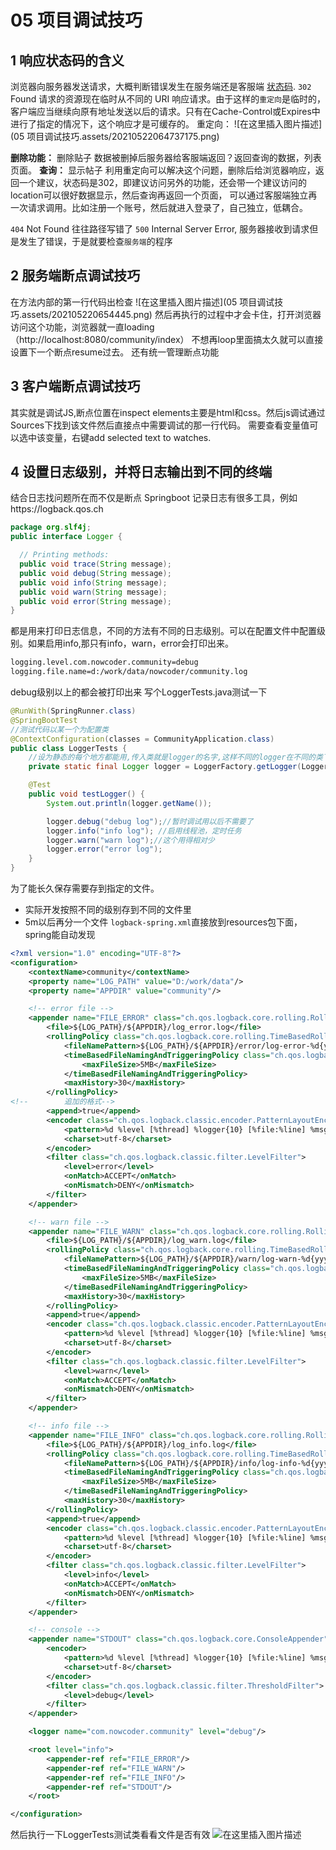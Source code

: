 # 05 项目调试技巧

##	1 响应状态码的含义
浏览器向服务器发送请求，大概判断错误发生在服务端还是客服端
[状态码](https://developer.mozilla.org/zh-CN/docs/Web/HTTP/Status).
`302` Found
请求的资源现在临时从不同的 URI 响应请求。由于这样的`重定向`是临时的，客户端应当继续向原有地址发送以后的请求。只有在Cache-Control或Expires中进行了指定的情况下，这个响应才是可缓存的。
重定向：
![在这里插入图片描述](05 项目调试技巧.assets/20210522064737175.png)

**删除功能：** 删除贴子
数据被删掉后服务器给客服端返回？返回查询的数据，列表页面。
**查询：** 显示帖子
利用重定向可以解决这个问题，删除后给浏览器响应，返回一个建议，状态码是302，即建议访问另外的功能，还会带一个建议访问的location可以很好数据显示，然后查询再返回一个页面， 可以通过客服端独立再一次请求调用。比如注册一个账号，然后就进入登录了，自己独立，低耦合。 

`404` Not Found 往往路径写错了
`500` Internal Server Error, 服务器接收到请求但是发生了错误，于是就要检查`服务端`的程序

##	2 服务端断点调试技巧
在方法内部的第一行代码出检查
![在这里插入图片描述](05 项目调试技巧.assets/202105220654445.png)
然后再执行的过程中才会卡住，打开浏览器访问这个功能，浏览器就一直loading（http://localhost:8080/community/index）
不想再loop里面搞太久就可以直接设置下一个断点resume过去。 
还有统一管理断点功能

##	3 客户端断点调试技巧
其实就是调试JS,断点位置在inspect
elements主要是html和css。然后js调试通过Sources下找到该文件然后直接点中需要调试的那一行代码。
需要查看变量值可以选中该变量，右键add selected text to watches.  

##	4 设置日志级别，并将日志输出到不同的终端
结合日志找问题所在而不仅是断点
Springboot 记录日志有很多工具，例如https://logback.qos.ch

```java
package org.slf4j; 
public interface Logger {

  // Printing methods: 
  public void trace(String message);
  public void debug(String message);
  public void info(String message); 
  public void warn(String message); 
  public void error(String message); 
}
```
都是用来打印日志信息，不同的方法有不同的日志级别。可以在配置文件中配置级别。如果启用info,那只有info，warn，error会打印出来。


```xml
logging.level.com.nowcoder.community=debug
logging.file.name=d:/work/data/nowcoder/community.log
```
debug级别以上的都会被打印出来
写个LoggerTests.java测试一下

```java
@RunWith(SpringRunner.class)
@SpringBootTest
//测试代码以某一个为配置类
@ContextConfiguration(classes = CommunityApplication.class)
public class LoggerTests {
    //设为静态的每个地方都能用,传入类就是logger的名字,这样不同的logger在不同的类下就有区别，就能知道是哪里的logger
    private static final Logger logger = LoggerFactory.getLogger(LoggerTests.class);

    @Test
    public void testLogger() {
        System.out.println(logger.getName());

        logger.debug("debug log");//暂时调试用以后不需要了
        logger.info("info log"); //启用线程池，定时任务
        logger.warn("warn log");//这个用得相对少
        logger.error("error log");
    }
}
```
为了能长久保存需要存到指定的文件。
- 实际开发按照不同的级别存到不同的文件里
- 5m以后再分一个文件
`logback-spring.xml`直接放到resources包下面，spring能自动发现

```xml
<?xml version="1.0" encoding="UTF-8"?>
<configuration>
    <contextName>community</contextName>
    <property name="LOG_PATH" value="D:/work/data"/>
    <property name="APPDIR" value="community"/>

    <!-- error file -->
    <appender name="FILE_ERROR" class="ch.qos.logback.core.rolling.RollingFileAppender">
        <file>${LOG_PATH}/${APPDIR}/log_error.log</file>
        <rollingPolicy class="ch.qos.logback.core.rolling.TimeBasedRollingPolicy">
            <fileNamePattern>${LOG_PATH}/${APPDIR}/error/log-error-%d{yyyy-MM-dd}.%i.log</fileNamePattern>
            <timeBasedFileNamingAndTriggeringPolicy class="ch.qos.logback.core.rolling.SizeAndTimeBasedFNATP">
                <maxFileSize>5MB</maxFileSize>
            </timeBasedFileNamingAndTriggeringPolicy>
            <maxHistory>30</maxHistory>
        </rollingPolicy>
<!--        追加的格式-->
        <append>true</append>
        <encoder class="ch.qos.logback.classic.encoder.PatternLayoutEncoder">
            <pattern>%d %level [%thread] %logger{10} [%file:%line] %msg%n</pattern>
            <charset>utf-8</charset>
        </encoder>
        <filter class="ch.qos.logback.classic.filter.LevelFilter">
            <level>error</level>
            <onMatch>ACCEPT</onMatch>
            <onMismatch>DENY</onMismatch>
        </filter>
    </appender>

    <!-- warn file -->
    <appender name="FILE_WARN" class="ch.qos.logback.core.rolling.RollingFileAppender">
        <file>${LOG_PATH}/${APPDIR}/log_warn.log</file>
        <rollingPolicy class="ch.qos.logback.core.rolling.TimeBasedRollingPolicy">
            <fileNamePattern>${LOG_PATH}/${APPDIR}/warn/log-warn-%d{yyyy-MM-dd}.%i.log</fileNamePattern>
            <timeBasedFileNamingAndTriggeringPolicy class="ch.qos.logback.core.rolling.SizeAndTimeBasedFNATP">
                <maxFileSize>5MB</maxFileSize>
            </timeBasedFileNamingAndTriggeringPolicy>
            <maxHistory>30</maxHistory>
        </rollingPolicy>
        <append>true</append>
        <encoder class="ch.qos.logback.classic.encoder.PatternLayoutEncoder">
            <pattern>%d %level [%thread] %logger{10} [%file:%line] %msg%n</pattern>
            <charset>utf-8</charset>
        </encoder>
        <filter class="ch.qos.logback.classic.filter.LevelFilter">
            <level>warn</level>
            <onMatch>ACCEPT</onMatch>
            <onMismatch>DENY</onMismatch>
        </filter>
    </appender>

    <!-- info file -->
    <appender name="FILE_INFO" class="ch.qos.logback.core.rolling.RollingFileAppender">
        <file>${LOG_PATH}/${APPDIR}/log_info.log</file>
        <rollingPolicy class="ch.qos.logback.core.rolling.TimeBasedRollingPolicy">
            <fileNamePattern>${LOG_PATH}/${APPDIR}/info/log-info-%d{yyyy-MM-dd}.%i.log</fileNamePattern>
            <timeBasedFileNamingAndTriggeringPolicy class="ch.qos.logback.core.rolling.SizeAndTimeBasedFNATP">
                <maxFileSize>5MB</maxFileSize>
            </timeBasedFileNamingAndTriggeringPolicy>
            <maxHistory>30</maxHistory>
        </rollingPolicy>
        <append>true</append>
        <encoder class="ch.qos.logback.classic.encoder.PatternLayoutEncoder">
            <pattern>%d %level [%thread] %logger{10} [%file:%line] %msg%n</pattern>
            <charset>utf-8</charset>
        </encoder>
        <filter class="ch.qos.logback.classic.filter.LevelFilter">
            <level>info</level>
            <onMatch>ACCEPT</onMatch>
            <onMismatch>DENY</onMismatch>
        </filter>
    </appender>

    <!-- console -->
    <appender name="STDOUT" class="ch.qos.logback.core.ConsoleAppender">
        <encoder>
            <pattern>%d %level [%thread] %logger{10} [%file:%line] %msg%n</pattern>
            <charset>utf-8</charset>
        </encoder>
        <filter class="ch.qos.logback.classic.filter.ThresholdFilter">
            <level>debug</level>
        </filter>
    </appender>

    <logger name="com.nowcoder.community" level="debug"/>

    <root level="info">
        <appender-ref ref="FILE_ERROR"/>
        <appender-ref ref="FILE_WARN"/>
        <appender-ref ref="FILE_INFO"/>
        <appender-ref ref="STDOUT"/>
    </root>

</configuration>
```
然后执行一下LoggerTests测试类看看文件是否有效
![在这里插入图片描述](https://gitee.com/RichardCheng_5ecf/cloudimage/raw/master/img/20210522234502895.png)

